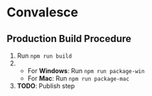 # Convalesce

## Production Build Procedure
1. Run `npm run build`
2.
   - For **Windows**: Run `npm run package-win`
   - For **Mac**: Run `npm run package-mac`
3. **TODO**: Publish step
